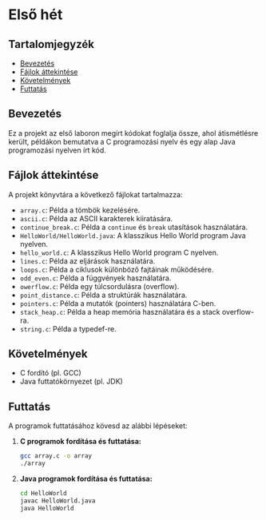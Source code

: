 # Első hét

## Tartalomjegyzék
- [Bevezetés](#bevezetés)
- [Fájlok áttekintése](#fájlok-áttekintése)
- [Követelmények](#követelmények)
- [Futtatás](#futtatás)

## Bevezetés
Ez a projekt az első laboron megírt kódokat foglalja össze, ahol átismétlésre került, példákon bemutatva a C programozási nyelv és egy alap Java programozási nyelven írt kód.

## Fájlok áttekintése
A projekt könyvtára a következő fájlokat tartalmazza:

- `array.c`: Példa a tömbök kezelésére.
- `ascii.c`: Példa az ASCII karakterek kiiratására.
- `continue_break.c`: Példa a `continue` és `break` utasítások használatára.
- `HelloWorld/HelloWorld.java`: A klasszikus Hello World program Java nyelven.
- `hello_world.c`: A klasszikus Hello World program C nyelven.
- `lines.c`: Példa az eljárások használatára.
- `loops.c`: Példa a ciklusok különböző fajtáinak működésére.
- `odd_even.c`: Példa a függvények használatára.
- `owerflow.c`: Példa egy túlcsordulásra (overflow).
- `point_distance.c`: Példa a struktúrák használatára.
- `pointers.c`: Példa a mutatók (pointers) használatára C-ben.
- `stack_heap.c`: Példa a heap memória használatára és a stack overflow-ra.
- `string.c`: Példa a typedef-re.

## Követelmények
- C fordító (pl. GCC)
- Java futtatókörnyezet (pl. JDK)

## Futtatás
A programok futtatásához kövesd az alábbi lépéseket:

1. **C programok fordítása és futtatása:**
   ```bash
   gcc array.c -o array
   ./array
2. **Java programok fordítása és futtatása:**
    ```bash
    cd HelloWorld
    javac HelloWorld.java
    java HelloWorld
